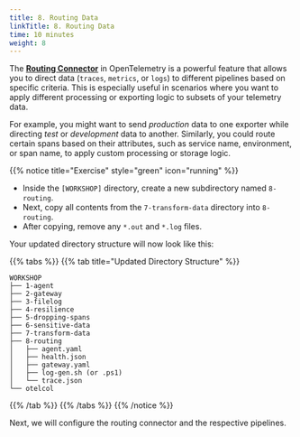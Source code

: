 ```yaml
---
title: 8. Routing Data
linkTitle: 8. Routing Data
time: 10 minutes
weight: 8
---
```


The [**Routing Connector**](https://github.com/open-telemetry/opentelemetry-collector-contrib/tree/main/connector/routingconnector) in OpenTelemetry is a powerful feature that allows you to direct data (`traces`, `metrics`, or `logs`) to different pipelines based on specific criteria. This is especially useful in scenarios where you want to apply different processing or exporting logic to subsets of your telemetry data.

For example, you might want to send *production* data to one exporter while directing *test* or *development* data to another. Similarly, you could route certain spans based on their attributes, such as service name, environment, or span name, to apply custom processing or storage logic.

{{% notice title="Exercise" style="green" icon="running" %}}

- Inside the `[WORKSHOP]` directory, create a new subdirectory named `8-routing`.
- Next, copy all contents from the `7-transform-data` directory into `8-routing`.
- After copying, remove any `*.out` and `*.log` files.

Your updated directory structure will now look like this:

{{% tabs %}}
{{% tab title="Updated Directory Structure" %}}

```text
WORKSHOP
├── 1-agent
├── 2-gateway
├── 3-filelog
├── 4-resilience
├── 5-dropping-spans
├── 6-sensitive-data
├── 7-transform-data
├── 8-routing
│   ├── agent.yaml
│   ├── health.json
│   ├── gateway.yaml
│   ├── log-gen.sh (or .ps1)
│   └── trace.json
└── otelcol
```

{{% /tab %}}
{{% /tabs %}}
{{% /notice %}}

Next, we will configure the routing connector and the respective pipelines.
